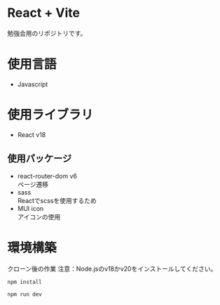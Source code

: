 # React + Vite

勉強会用のリポジトリです。

# 使用言語
* Javascript

# 使用ライブラリ
* React v18

## 使用パッケージ
* react-router-dom v6 <br>
  ページ遷移
* sass <br>
  Reactでscssを使用するため
* MUI icon <br>
  アイコンの使用

# 環境構築
クローン後の作業
注意：Node.jsのv18かv20をインストールしてください。
```
npm install
```
```
npm run dev
```

